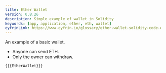 ```yaml
---
title: Ether Wallet
version: 0.8.26
description: Simple example of wallet in Solidity
keywords: [app, application, ether, eth, wallet]
cyfrinLink: https://www.cyfrin.io/glossary/ether-wallet-solidity-code-example
---
```


An example of a basic wallet.

- Anyone can send ETH.
- Only the owner can withdraw.

```solidity
{{{EtherWallet}}}
```
